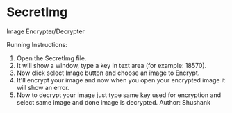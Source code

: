 # SecretImg

Image Encrypter/Decrypter

Running Instructions:

1. Open the SecretImg file.
2. It will show a window, type a key in text area (for example: 18570).
3. Now click select Image button and choose an image to Encrypt.
4. It'll encrypt your image and now when you open your encrypted image it will show an error.
5. Now to decrypt your image just type same key used for encryption and select same image and done image is decrypted.
   Author: Shushank
